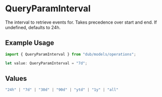 # QueryParamInterval

The interval to retrieve events for. Takes precedence over start and end. If undefined, defaults to 24h.

## Example Usage

```typescript
import { QueryParamInterval } from "dub/models/operations";

let value: QueryParamInterval = "7d";
```

## Values

```typescript
"24h" | "7d" | "30d" | "90d" | "ytd" | "1y" | "all"
```